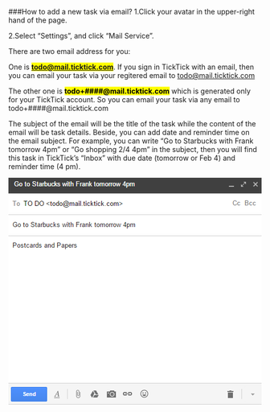 ###How to add a new task via email?
1.Click your avatar in the upper-right hand of the page.

2.Select “Settings”, and click “Mail Service”.

There are two email address for you:

One is **<mark>todo@mail.ticktick.com</mark>**. If you sign in TickTick with an email, then you can email your task via your regitered email to todo@mail.ticktick.com


The other one is **<mark>todo+####@mail.ticktick.com<mark>** which is generated only for your TickTick account. So you can  email your task via any email to todo+####@mail.ticktick.com


The subject of the email will be the title of the task while the content of the email will be task details. Beside, you can add date and reminder time on the email subject. For example, you can write “Go to Starbucks with Frank tomorrow 4pm” or “Go shopping 2/4 4pm” in the subject, then you will find this task in TickTick’s “Inbox” with due date (tomorrow or Feb 4) and reminder time (4 pm).


![](../images/email.png)
